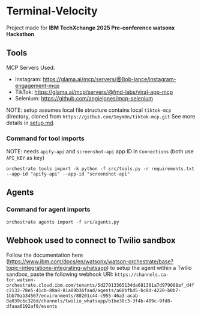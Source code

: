 # Terminal-Velocity
Project made for **IBM TechXchange 2025 Pre-conference watsonx Hackathon**

## Tools
MCP Servers Used:
- Instagram: https://glama.ai/mcp/servers/@Bob-lance/instagram-engagement-mcp
- TikTok: https://glama.ai/mcp/servers/@fmd-labs/viral-app-mcp
- Selenium: https://github.com/angiejones/mcp-selenium

NOTE: setup assumes local file structure contains local `tiktok-mcp` directory, cloned from `https://github.com/Seym0n/tiktok-mcp.git`
See more details in [setup.md](./setup.md).

### Command for tool imports
NOTE: needs `apify-api` and `screenshot-api` app ID in `Connections` (both use `API_KEY` as key)
```
orchestrate tools import -k python -f src/tools.py -r requirements.txt --app-id "apify-api" --app-id "screenshot-api"
```

## Agents
### Command for agent imports
```
orchestrate agents import -f src/agents.py
```

## Webhook used to connect to Twilio sandbox
Follow the documentation here (https://www.ibm.com/docs/en/watsonx/watson-orchestrate/base?topic=integrations-integrating-whatsapp) to setup the agent within a Twilio sandbox, paste the
following webhook URI: `https://channels.ca-tor.watson-orchestrate.cloud.ibm.com/tenants/5d27013365134da681381a7d979088af_d4fc2132-78e5-41cb-88a8-81a09b36faad/agents/a60bfbd5-bc8d-4220-b0b7-1bb70ab34567/environments/80201c44-c955-46a3-acab-8a039c6c326d/channels/twilio_whatsapp/b1be38c3-3f4b-489c-9fd8-dfaaa6192af0/events`
